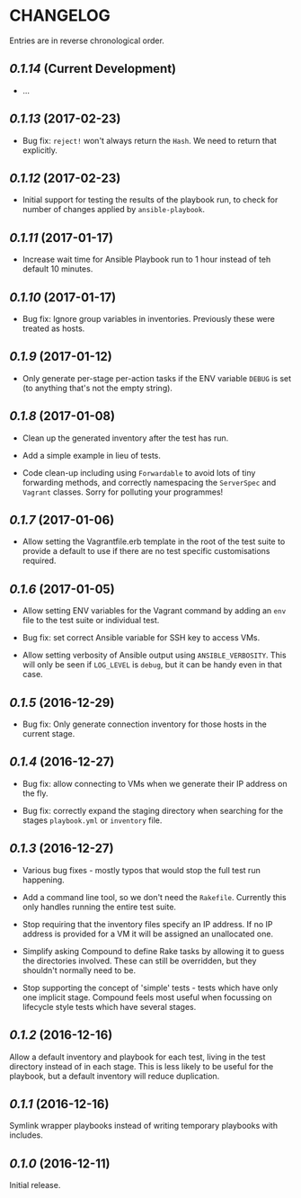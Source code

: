 # CHANGELOG

Entries are in reverse chronological order.

## *0.1.14* (Current Development)

  * ...

## *0.1.13* (2017-02-23)

  * Bug fix: `reject!` won't always return the `Hash`. We need to return
    that explicitly.

## *0.1.12* (2017-02-23)

  * Initial support for testing the results of the playbook run, to check for
    number of changes applied by `ansible-playbook`.

## *0.1.11* (2017-01-17)

  * Increase wait time for Ansible Playbook run to 1 hour instead of teh default
    10 minutes.

## *0.1.10* (2017-01-17)

  * Bug fix: Ignore group variables in inventories. Previously these were
    treated as hosts.

## *0.1.9* (2017-01-12)

  * Only generate per-stage per-action tasks if the ENV variable `DEBUG` is set
    (to anything that's not the empty string).

## *0.1.8* (2017-01-08)

  * Clean up the generated inventory after the test has run.

  * Add a simple example in lieu of tests.

  * Code clean-up including using `Forwardable` to avoid lots of tiny
    forwarding methods, and correctly namespacing the `ServerSpec` and
    `Vagrant` classes. Sorry for polluting your programmes!

## *0.1.7* (2017-01-06)

  * Allow setting the Vagrantfile.erb template in the root of the test suite to
    provide a default to use if there are no test specific customisations
    required.

## *0.1.6* (2017-01-05)

  * Allow setting ENV variables for the Vagrant command by adding an `env` file
    to the test suite or individual test.

  * Bug fix: set correct Ansible variable for SSH key to access VMs.

  * Allow setting verbosity of Ansible output using `ANSIBLE_VERBOSITY`. This
    will only be seen if `LOG_LEVEL` is `debug`, but it can be handy even in
    that case.

## *0.1.5* (2016-12-29)

  * Bug fix: Only generate connection inventory for those hosts in the current
    stage.

## *0.1.4* (2016-12-27)

  * Bug fix: allow connecting to VMs when we generate their IP address on
    the fly.

  * Bug fix: correctly expand the staging directory when searching for
    the stages `playbook.yml` or `inventory` file.

## *0.1.3* (2016-12-27)

  * Various bug fixes - mostly typos that would stop the full test run
    happening.

  * Add a command line tool, so we don't need the `Rakefile`. Currently this
    only handles running the entire test suite.

  * Stop requiring that the inventory files specify an IP address. If no
    IP address is provided for a VM it will be assigned an unallocated one.

  * Simplify asking Compound to define Rake tasks by allowing it to guess
    the directories involved. These can still be overridden, but they
    shouldn't normally need to be.

  * Stop supporting the concept of 'simple' tests - tests which have only
    one implicit stage. Compound feels most useful when focussing on
    lifecycle style tests which have several stages.

## *0.1.2* (2016-12-16)

  Allow a default inventory and playbook for each test, living in the test
  directory instead of in each stage. This is less likely to be useful for
  the playbook, but a default inventory will reduce duplication.

## *0.1.1* (2016-12-16)

  Symlink wrapper playbooks instead of writing temporary playbooks with
  includes.

## *0.1.0* (2016-12-11)

  Initial release.
